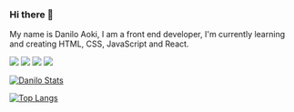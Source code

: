 ### Hi there 👋

My name is Danilo Aoki, I am a front end developer, I'm currently learning and creating HTML, CSS, JavaScript and React.<br>

<img src="https://img.shields.io/badge/HTML5-E34F26?style=for-the-badge&logo=html5&logoColor=white">

<img src="https://img.shields.io/badge/CSS3-1572B6?style=for-the-badge&logo=css3&logoColor=white">

<img src="https://img.shields.io/badge/React-20232A?style=for-the-badge&logo=react&logoColor=61DAFB">

<img src="https://img.shields.io/badge/JavaScript-323330?style=for-the-badge&logo=javascript&logoColor=F7DF1E">

[![Danilo Stats](https://github-readme-stats.vercel.app/api?username=danbjj)](https://github.com/anuraghazra/github-readme-stats)

[![Top Langs](https://github-readme-stats.vercel.app/api/top-langs/?username=danbjj)](https://github.com/anuraghazra/github-readme-stats)
<!--
**danbjj/danbjj** is a ✨ _special_ ✨ repository because its `README.md` (this file) appears on your GitHub profile.

Here are some ideas to get you started:

- 🔭 I’m currently working on ...
- 🌱 I’m currently learning ...
- 👯 I’m looking to collaborate on ...
- 🤔 I’m looking for help with ...
- 💬 Ask me about ...
- 📫 How to reach me: ...
- 😄 Pronouns: ...
- ⚡ Fun fact: ...
-->
